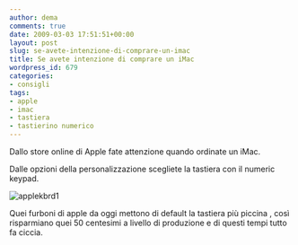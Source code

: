```yaml
---
author: dema
comments: true
date: 2009-03-03 17:51:51+00:00
layout: post
slug: se-avete-intenzione-di-comprare-un-imac
title: Se avete intenzione di comprare un iMac
wordpress_id: 679
categories:
- consigli
tags:
- apple
- imac
- tastiera
- tastierino numerico
---
```


Dallo store online di Apple fate attenzione quando ordinate un iMac.

Dalle opzioni della personalizzazione scegliete la tastiera con il numeric keypad.

![applekbrd1](http://dema.tv/wp-content/uploads/2009/03/applekbrd11.jpg)

Quei furboni di apple da oggi mettono di default la tastiera più piccina , così risparmiano quei 50 centesimi a livello di produzione e di questi tempi tutto fa ciccia.
